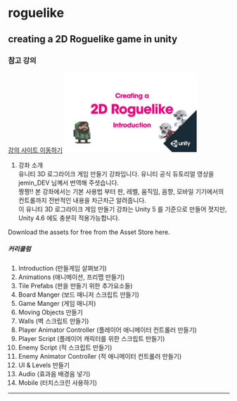 # roguelike
creating a  2D Roguelike game in unity
---
### 참고 강의  

[강의 사이트 이동하기](
https://www.inflearn.com/course/%EC%9C%A0%EB%8B%88%ED%8B%B0-3d-%EA%B2%8C%EC%9E%84-%EB%A7%8C%EB%93%A4%EA%B8%B0#)
![Roguelike](Roguelike.PNG)

1. 강좌 소개   
유니티 3D 로그라이크 게임 만들기 강좌입니다. 유니티 공식 듀토리얼 영상을 jemin_DEV 님꼐서 번역해 주셧습니다.   
짱짱!! 본 강좌에서는 기본 사용법 부터 판, 레벨, 움직임, 음향, 모바일 기기에서의 컨트롤까지 전반적인 내용을 차근차근 알려줍니다.   
이 유니티 3D 로그라이크 게임 만들기 강좌는 Unity 5 를 기준으로 만들어 졋지만, Unity 4.6 에도 충분히 적용가능합니다.    

Download the assets for free from the Asset Store here.   

##### 커리쿨럼
1. Introduction (만들게임 살펴보기)
2. Animations (애니메이션, 프리팹 만들기)
3. Tile Prefabs (판을 만들기 위한 추가요소들)
4. Board Manger (보드 매니저 스크립트 만들기)
5. Game Manger (게임 매니저)
6. Moving Objects 만들기
7. Walls (벽 스크립트 만들기)
8. Player Animator Controller (플레이어 애니메이터 컨트롤러 만들기)
9. Player Script (플레이어 캐릭터를 위한 스크립트 만들기)
10. Enemy Script (적 스크립트 만들기)
11. Enemy Animator Controller (적 애니메이터 컨트롤러 만들기)
12. UI & Levels 만들기
13. Audio (효과음 배경음 넣기)
14. Mobile (터치스크린 사용하기)
---
